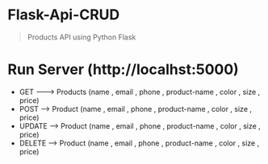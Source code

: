 # Flask-Api-CRUD

> Products API using Python Flask

# Run Server (http://localhst:5000)


* GET ---> Products (name , email , phone , product-name , color , size , price)
* POST --> Product  (name , email , phone , product-name , color , size , price)
* UPDATE --> Product (name , email , phone , product-name , color , size , price)
* DELETE --> Product (name , email , phone , product-name , color , size , price)
